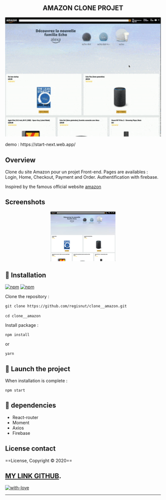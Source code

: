 <h2 align="center">AMAZON CLONE PROJET</h2>

<p align="center">
<img alt="gif" src="https://github.com/Regisnut/clone__amazon/blob/main/public/Kapture.gif" width="800">
</p>

<p>demo : https://start-next.web.app/ </p>

## Overview

Clone du site Amazon pour un projet Front-end.
Pages are availables : Login, Home, Checkout, Payment and Order.
Authentification with firebase.

Inspired by the famous official website [amazon](https://www.amazon.fr)

## Screenshots
<p align="center">
<img
		width="210"
		alt="Capture 1"
		src="https://github.com/Regisnut/clone__amazon/blob/main/public/kapture1.png">

</p>

## 🌱 Installation
[![npm](https://img.shields.io/npm/v/styled-media-query.svg)]()
[![npm](https://img.shields.io/npm/l/styled-media-query.svg)]()

Clone the repository :

```
git clone https://github.com/regisnut/clone__amazon.git 

cd clone__amazon
```

Install package :

```
npm install
```
or
```
yarn
```

## 🍃 Launch the project

When installation is complete :

```
npm start
```

## 🌼 dependencies

+ React-router
+ Moment
+ Axios
+ Firebase

## License contact

==License, Copyright © 2020==

[MY LINK GITHUB](https://github.com/regisnut).
---

[![with-love](https://img.shields.io/badge/made%20with-%F0%9F%92%8C-red.svg)](https://github.com/regisnut/clone__amazon)

---